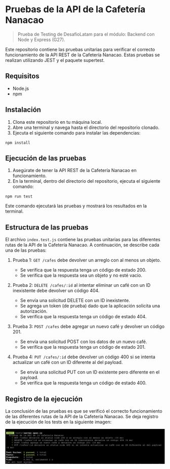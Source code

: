 # Pruebas de la API de la Cafetería Nanacao

>Prueba de Testing de DesafioLatam para el módulo: Backend con Node y Express (G27).

Este repositorio contiene las pruebas unitarias para verificar el correcto funcionamiento de la API REST de la Cafetería Nanacao. Estas pruebas se realizan utilizando JEST y el paquete supertest.

## Requisitos

- Node.js
- npm

## Instalación

1. Clona este repositorio en tu máquina local.
2. Abre una terminal y navega hasta el directorio del repositorio clonado.
3. Ejecuta el siguiente comando para instalar las dependencias:

```
npm install
```

## Ejecución de las pruebas

1. Asegúrate de tener la API REST de la Cafetería Nanacao en funcionamiento.
2. En la terminal, dentro del directorio del repositorio, ejecuta el siguiente comando:

```
npm run test
```
Este comando ejecutará las pruebas y mostrará los resultados en la terminal.

## Estructura de las pruebas

El archivo `index.test.js` contiene las pruebas unitarias para las diferentes rutas de la API de la Cafetería Nanacao. A continuación, se describe cada una de las pruebas:

1. Prueba 1: `GET /cafes` debe devolver un arreglo con al menos un objeto.
   - Se verifica que la respuesta tenga un código de estado 200.
   - Se verifica que la respuesta sea un objeto y no esté vacío.

2. Prueba 2: `DELETE /cafes/:id` al intentar eliminar un café con un ID inexistente debe devolver un código 404.
   - Se envía una solicitud DELETE con un ID inexistente.
   - Se agrega un token (de prueba) dado que la aplicación solicita una autorización.
   - Se verifica que la respuesta tenga un código de estado 404.

3. Prueba 3: `POST /cafes` debe agregar un nuevo café y devolver un código 201.
   - Se envía una solicitud POST con los datos de un nuevo café.
   - Se verifica que la respuesta tenga un código de estado 201.

4. Prueba 4: `PUT /cafes/:id` debe devolver un código 400 si se intenta actualizar un café con un ID diferente al del payload.
   - Se envía una solicitud PUT con un ID existente pero diferente en el payload.
   - Se verifica que la respuesta tenga un código de estado 400.

## Registro de la ejecución

La conclusión de las pruebas es que se verificó el correcto funcionamiento de las diferentes rutas de la API de la Cafetería Nanacao. Se deja registro de la ejecución de los tests en la siguiente imagen:

![Alt text](img/img01.png)